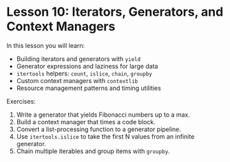 # Lesson 10: Iterators, Generators, and Context Managers

In this lesson you will learn:
- Building iterators and generators with `yield`
- Generator expressions and laziness for large data
- `itertools` helpers: `count`, `islice`, `chain`, `groupby`
- Custom context managers with `contextlib`
- Resource management patterns and timing utilities

Exercises:
1) Write a generator that yields Fibonacci numbers up to a max.
2) Build a context manager that times a code block.
3) Convert a list-processing function to a generator pipeline.
4) Use `itertools.islice` to take the first N values from an infinite generator.
5) Chain multiple iterables and group items with `groupby`.
